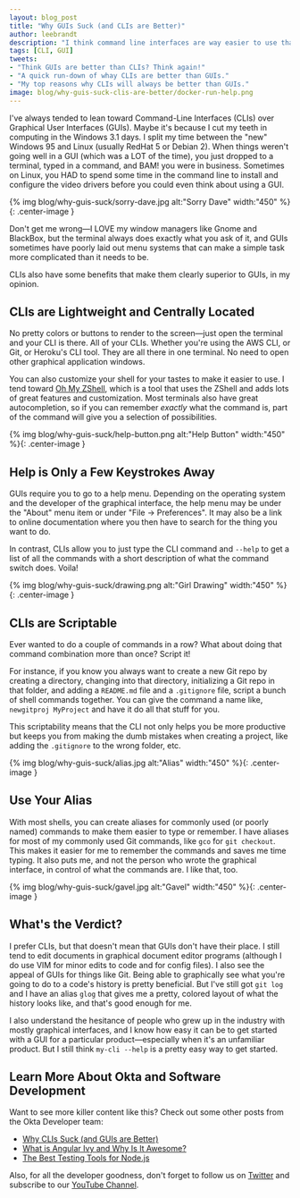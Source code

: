 ```yaml
---
layout: blog_post
title: "Why GUIs Suck (and CLIs are Better)"
author: leebrandt
description: "I think command line interfaces are way easier to use that graphical user interfaces."
tags: [CLI, GUI]
tweets:
- "Think GUIs are better than CLIs? Think again!"
- "A quick run-down of whay CLIs are better than GUIs."
- "My top reasons why CLIs will always be better than GUIs."
image: blog/why-guis-suck-clis-are-better/docker-run-help.png
---
```


I've always tended to lean toward Command-Line Interfaces (CLIs) over Graphical User Interfaces (GUIs). Maybe it's because I cut my teeth in computing in the Windows 3.1 days. I split my time between the "new" Windows 95 and Linux (usually RedHat 5 or Debian 2). When things weren't going well in a GUI (which was a LOT of the time), you just dropped to a terminal, typed in a command, and BAM! you were in business. Sometimes on Linux, you HAD to spend some time in the command line to install and configure the video drivers before you could even think about using a GUI.

{% img blog/why-guis-suck/sorry-dave.jpg alt:"Sorry Dave" width:"450" %}{: .center-image }

Don't get me wrong—I LOVE my window managers like Gnome and BlackBox, but the terminal always does exactly what you ask of it, and GUIs sometimes have poorly laid out menu systems that can make a simple task more complicated than it needs to be.

CLIs also have some benefits that make them clearly superior to GUIs, in my opinion.

## CLIs are Lightweight and Centrally Located

No pretty colors or buttons to render to the screen—just open the terminal and your CLI is there. All of your CLIs. Whether you're using the AWS CLI, or Git, or Heroku's CLI tool. They are all there in one terminal. No need to open other graphical application windows.

You can also customize your shell for your tastes to make it easier to use. I tend toward [Oh My ZShell](https://ohmyz.sh/), which is a tool that uses the ZShell and adds lots of great features and customization. Most terminals also have great autocompletion, so if you can remember _exactly_ what the command is, part of the command will give you a selection of possibilities.

{% img blog/why-guis-suck/help-button.png alt:"Help Button" width:"450" %}{: .center-image }

## Help is Only a Few Keystrokes Away

GUIs require you to go to a help menu. Depending on the operating system and the developer of the graphical interface, the help menu may be under the "About" menu item or under "File -> Preferences". It may also be a link to online documentation where you then have to search for the thing you want to do.

In contrast, CLIs allow you to just type the CLI command and `--help` to get a list of all the commands with a short description of what the command switch does. Voila!

{% img blog/why-guis-suck/drawing.png alt:"Girl Drawing" width:"450" %}{: .center-image }

## CLIs are Scriptable

Ever wanted to do a couple of commands in a row? What about doing that command combination more than once? Script it!

For instance, if you know you always want to create a new Git repo by creating a directory, changing into that directory, initializing a Git repo in that folder, and adding a `README.md` file and a `.gitignore` file, script a bunch of shell commands together. You can give the command a name like, `newgitproj MyProject` and have it do all that stuff for you.

This scriptability means that the CLI not only helps you be more productive but keeps you from making the dumb mistakes when creating a project, like adding the `.gitignore` to the wrong folder, etc.

{% img blog/why-guis-suck/alias.jpg alt:"Alias" width:"450" %}{: .center-image }

## Use Your Alias

With most shells, you can create aliases for commonly used (or poorly named) commands to make them easier to type or remember. I have aliases for most of my commonly used Git commands, like `gco` for `git checkout`. This makes it easier for me to remember the commands and saves me time typing. It also puts me, and not the person who wrote the graphical interface, in control of what the commands are. I like that, too.

{% img blog/why-guis-suck/gavel.jpg alt:"Gavel" width:"450" %}{: .center-image }

## What's the Verdict?

I prefer CLIs, but that doesn't mean that GUIs don't have their place. I still tend to edit documents in graphical document editor programs (although I do use VIM for minor edits to code and for config files). I also see the appeal of GUIs for things like Git. Being able to graphically see what you're going to do to a code's history is pretty beneficial. But I've still got `git log` and I have an alias `glog` that gives me a pretty, colored layout of what the history looks like, and that's good enough for me.

I also understand the hesitance of people who grew up in the industry with mostly graphical interfaces, and I know how easy it can be to get started with a GUI for a particular product—especially when it's an unfamiliar product. But I still think `my-cli --help` is a pretty easy way to get started.

## Learn More About Okta and Software Development

Want to see more killer content like this? Check out some other posts from the Okta Developer team:

* [Why CLIs Suck (and GUIs are Better)](/blog/2020/02/19/why-clis-suck-guis-are-better)
* [What is Angular Ivy and Why Is It Awesome?](/blog/2020/02/12/angular-ivy)
* [The Best Testing Tools for Node.js](/blog/2020/01/27/best-nodejs-testing-tools)

Also, for all the developer goodness, don't forget to follow us on [Twitter](https://twitter.com/oktadev) and subscribe to our [YouTube Channel](https://youtube.com/c/oktadev).

